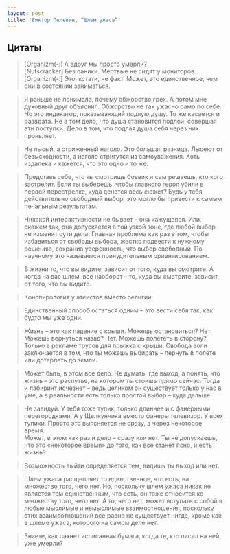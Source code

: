 ```yaml
---
layout: post
title: 'Виктор Пелевин, “Шлем ужаса”'
---
```


## Цитаты

>[Organizm(-:] А вдруг мы просто умерли?  
[Nutscracker] Без паники. Мертвые не сидят у мониторов.  
[Organizm(-:] Это, кстати, не факт. Может, это единственное, чем они в состоянии заниматься.  

>Я раньше не понимала, почему обжорство грех. А потом мне духовный друг объяснил. Обжорство не так ужасно само по себе. Но это индикатор, показывающий подлую душу. То же касается и разврата. Не в том дело, что душа становится подлой, совершая эти поступки. Дело в том, что подлая душа себя через них проявляет.

>Не лысый, а стриженный наголо. Это большая разница. Лысеют от безысходности, а наголо стригутся из самоуважения. Хоть издалека и кажется, что это одно и то же.

>Представь себе, что ты смотришь боевик и сам решаешь, кто кого застрелит. Если ты выберешь, чтобы главного героя убили в первой перестрелке, куда денется весь сюжет? Будь у тебя действительно свободный выбор, это могло бы привести к самым печальным результатам.

>Никакой интерактивности не бывает – она кажущаяся. Или, скажем так, она допускается в той узкой зоне, где любой выбор не изменит сути дела. Главная проблема как раз в том, чтобы избавиться от свободы выбора, жестко подвести к нужному решению, сохранив уверенность, что выбор свободный. По-научному это называется принудительным ориентированием.

>В жизни то, что вы видите, зависит от того, куда вы смотрите. А когда на вас шлем, все наоборот – то, куда вы смотрите, зависит от того, что вы видите.

>Конспирология у атеистов вместо религии.

>Единственный способ остаться одним – это вести себя так, как будто мы уже одни.

>Жизнь – это как падение с крыши. Можешь остановиться? Нет. Можешь вернуться назад? Нет. Можешь полететь в сторону? Только в рекламе трусов для прыжка с крыши. Свобода воли заключается в том, что ты можешь выбирать – пернуть в полете или дотерпеть до земли.

>Может быть, в этом все дело. Не думать, где выход, а понять, что жизнь – это распутье, на котором ты стоишь прямо сейчас. Тогда и лабиринт исчезнет – ведь целиком он существует только у нас в уме, а в реальности есть только простой выбор – куда дальше.

> Не завидуй. У тебя тоже тупик, только длиннее и с фанерными перегородками. А у Щелкунчика вместо фанеры телевизор. У всех тупики. Просто это выясняется не сразу, а через некоторое время.  
Может, в этом как раз и дело – сразу или нет. Ты не допускаешь, что это «некоторое время» до того, как все станет ясно, и есть жизнь?  

>Возможность выйти определяется тем, видишь ты выход или нет.

>Шлем ужаса расщепляет то единственное, что есть, на множество того, чего нет. Но, поскольку шлем ужаса никак не является тем единственным, что есть, он тоже относится ко множеству того, чего нет. А то, чего нет, может вступать с собой в любые мыслимые и немыслимые взаимоотношения, поскольку этих взаимоотношений все равно не существует нигде, кроме как в шлеме ужаса, которого на самом деле нет.

>Знаете, как пахнет исписанная бумага, когда те, кто писал на ней, уже умерли?
